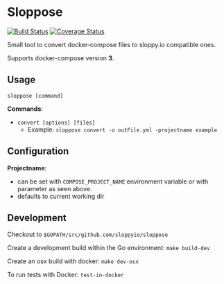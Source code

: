 # Sloppose

[![Build Status](https://travis-ci.org/sloppyio/sloppose.svg?branch=master)](https://travis-ci.org/sloppyio/sloppose) [![Coverage Status](https://coveralls.io/repos/github/sloppyio/sloppose/badge.svg?branch=master)](https://coveralls.io/github/sloppyio/sloppose?branch=master)

Small tool to convert docker-compose files to sloppy.io compatible ones.

Supports docker-compose version **3**.

## Usage

`sloppose [command]`

**Commands**:
* `convert [options] [files]`
    * Example: `sloppose convert -o outFile.yml -projectname example`

## Configuration

**Projectname**:
* can be set with `COMPOSE_PROJECT_NAME` environment variable or with parameter as seen above.
* defaults to current working dir

## Development

Checkout to `$GOPATH/src/github.com/sloppyio/sloppose`

Create a development build within the Go environment: `make build-dev`

Create an osx build with docker: `make dev-osx`

To run tests with Docker: `test-in-docker`

